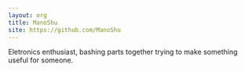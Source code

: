 ```yaml
---
layout: org
title: ManoShu
site: https://github.com/ManoShu
---
```

Eletronics enthusiast, bashing parts together trying to make something useful for someone.
